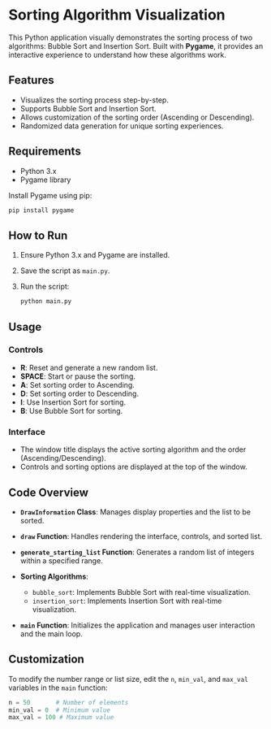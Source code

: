 # Sorting Algorithm Visualization

This Python application visually demonstrates the sorting process of two algorithms: Bubble Sort and Insertion Sort. Built with **Pygame**, it provides an interactive experience to understand how these algorithms work.

## Features

* Visualizes the sorting process step-by-step.
* Supports Bubble Sort and Insertion Sort.
* Allows customization of the sorting order (Ascending or Descending).
* Randomized data generation for unique sorting experiences.

## Requirements

* Python 3.x
* Pygame library

Install Pygame using pip:

```bash
pip install pygame
```

## How to Run

1. Ensure Python 3.x and Pygame are installed.
2. Save the script as `main.py`.
3. Run the script:

   ```bash
   python main.py
   ```

## Usage

### Controls

* **R**: Reset and generate a new random list.
* **SPACE**: Start or pause the sorting.
* **A**: Set sorting order to Ascending.
* **D**: Set sorting order to Descending.
* **I**: Use Insertion Sort for sorting.
* **B**: Use Bubble Sort for sorting.

### Interface

* The window title displays the active sorting algorithm and the order (Ascending/Descending).
* Controls and sorting options are displayed at the top of the window.

## Code Overview

* **`DrawInformation` Class**: Manages display properties and the list to be sorted.
* **`draw` Function**: Handles rendering the interface, controls, and sorted list.
* **`generate_starting_list` Function**: Generates a random list of integers within a specified range.
* **Sorting Algorithms**:

  * `bubble_sort`: Implements Bubble Sort with real-time visualization.
  * `insertion_sort`: Implements Insertion Sort with real-time visualization.
* **`main` Function**: Initializes the application and manages user interaction and the main loop.

## Customization

To modify the number range or list size, edit the `n`, `min_val`, and `max_val` variables in the `main` function:

```python
n = 50       # Number of elements
min_val = 0  # Minimum value
max_val = 100 # Maximum value
```

